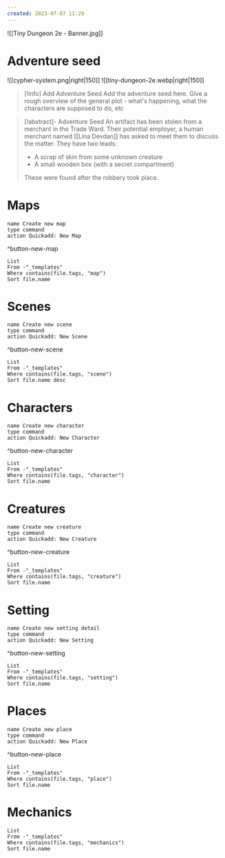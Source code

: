 ```yaml
---
created: 2023-07-07 11:29
---
```

![[Tiny Dungeon 2e - Banner.jpg]]

# Adventure seed

<!-- Choose a logo to suit the system you're using -->
![[cypher-system.png|right|150]]
![[tiny-dungeon-2e.webp|right|150]]

> [!info] Add Adventure Seed
> Add the adventure seed here. Give a rough overview of the general plot - what's happening, what the characters are supposed to do, etc

> [!abstract]- Adventure Seed
> An artifact has been stolen from a merchant in the Trade Ward. Their potential employer, a human
> merchant named [[Lina Devdan]] has asked to meet them to discuss the matter. They have two
> leads:
> - A scrap of skin from some unknown creature
> - A small wooden box (with a secret compartment)
> 
> These were found after the robbery took place.

# Maps
```button
name Create new map
type command
action Quickadd: New Map
```
^button-new-map
```dataview
List 
From -"_templates"
Where contains(file.tags, "map")
Sort file.name
```

# Scenes
```button
name Create new scene
type command
action Quickadd: New Scene
```
^button-new-scene
```dataview
List
From -"_templates"
Where contains(file.tags, "scene") 
Sort file.name desc
```

# Characters
```button
name Create new character
type command
action Quickadd: New Character
```
^button-new-character
```dataview
List 
From -"_templates"
Where contains(file.tags, "character")
Sort file.name
```

# Creatures
```button
name Create new creature
type command
action Quickadd: New Creature
```
^button-new-creature
```dataview
List
From -"_templates"
Where contains(file.tags, "creature") 
Sort file.name
```

# Setting
```button
name Create new setting detail
type command
action Quickadd: New Setting
```
^button-new-setting
```dataview
List 
From -"_templates"
Where contains(file.tags, "setting")
Sort file.name
```

# Places
```button
name Create new place
type command
action Quickadd: New Place
```
^button-new-place
```dataview
List 
From -"_templates"
Where contains(file.tags, "place")
Sort file.name
```

# Mechanics
```dataview
List
From -"_templates"
Where contains(file.tags, "mechanics") 
Sort file.name
```